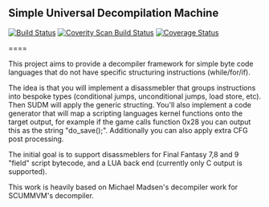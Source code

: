 ## Simple Universal Decompilation Machine

[![Build Status](https://travis-ci.org/paulsapps/SUDM.svg?branch=master)](https://travis-ci.org/paulsapps/SUDM) 
[![Coverity Scan Build Status](https://scan.coverity.com/projects/3895/badge.svg)](https://scan.coverity.com/projects/3895)
[![Coverage Status](https://img.shields.io/coveralls/paulsapps/SUDM.svg)](https://coveralls.io/r/paulsapps/SUDM)


====

This project aims to provide a decompiler framework for simple byte code languages that do not have specific structuring instructions (while/for/if).

The idea is that you will implement a disassmebler that groups instructions into bespoke types (conditional jumps, unconditional jumps, load store, etc). Then SUDM will apply the generic structing. You'll also implement a code generator that will map a scripting languages kernel functions onto the target output, for example if the game calls function 0x28 you can output this as the string "do_save();". Additionally you can also apply extra CFG post processing.

The initial goal is to support disassmeblers for Final Fantasy 7,8 and 9 "field" script bytecode, and a LUA back end (currently only C output is supported).

This work is heavily based on Michael Madsen's decompiler work for SCUMMVM's decompiler.

